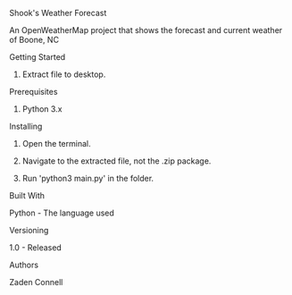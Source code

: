 Shook's Weather Forecast
   
   An OpenWeatherMap project that shows the forecast and current weather of Boone, NC

Getting Started

   1. Extract file to desktop.

Prerequisites

   1. Python 3.x

Installing

   1. Open the terminal.

   2. Navigate to the extracted file, not the .zip package.

   3. Run 'python3 main.py' in the folder.


Built With

   Python - The language used

Versioning

   1.0 - Released

Authors

   Zaden Connell
